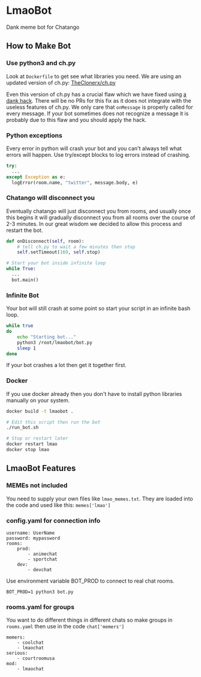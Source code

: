 # LmaoBot

Dank meme bot for Chatango

## How to Make Bot

### Use python3 and ch.py

Look at `Dockerfile` to get see what libraries you need.  We are using an updated version of ch.py: [TheClonerx/ch.py](https://github.com/TheClonerx/ch.py)

Even this version of ch.py has a crucial flaw which we have fixed using [a dank hack](https://github.com/LmaoLover/LmaoBot/commit/c3a5aa8a9dfe120f2320cbcec4a1cc6a6118ccb1).  There will be no PRs for this fix as it does not integrate with the useless features of ch.py.  We only care that `onMessage` is properly called for every message.  If your bot sometimes does not recognize a message it is probably due to this flaw and you should apply the hack. 

### Python exceptions

Every error in python will crash your bot and you can't always tell what errors will happen.  Use try/except blocks to log errors instead of crashing.

```python
try:
  ...
except Exception as e:
  logError(room.name, "twitter", message.body, e)
```

### Chatango will disconnect you

Eventually chatango will just disconnect you from rooms, and usually once this begins it will gradually disconnect you from all rooms over the course of 2-3 minutes.  In our great wisdom we decided to allow this process and restart the bot.

```python
def onDisconnect(self, room):
    # tell ch.py to wait a few minutes then stop
    self.setTimeout(169, self.stop)
```

```python
# Start your bot inside infinite loop
while True:
  ...
  bot.main()
```

### Infinite Bot

Your bot will still crash at some point so start your script in an infinite bash loop.

```bash
while true
do
    echo "Starting bot..."
    python3 /root/lmaobot/bot.py
    sleep 1
done
```

If your bot crashes a lot then get it together first.

### Docker

If you use docker already then you don't have to install python libraries manually on your system.

```bash
docker build -t lmaobot .

# Edit this script then run the bot
./run_bot.sh

# Stop or restart later
docker restart lmao
docker stop lmao
```

## LmaoBot Features

### MEMEs not included

You need to supply your own files like `lmao_memes.txt`.  They are loaded into the code and used like this: `memes['lmao']`

### config.yaml for connection info

```
username: UserName
password: mypassword
rooms:
    prod:
        - animechat
        - sportchat
    dev:
        - devchat
```

Use environment variable BOT_PROD to connect to real chat rooms.

```
BOT_PROD=1 python3 bot.py
```

### rooms.yaml for groups

You want to do different things in different chats so make groups in `rooms.yaml` then use in the code `chat['memers']`

```
memers:
    - coolchat
    - lmaochat
serious:
    - courtroomusa
mod:
    - lmaochat
```

